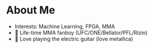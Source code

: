 # About Me

* Interests: Machine Learning, FPGA, MMA
* :martial_arts_uniform: Life-time MMA fanboy (UFC/ONE/Bellator/PFL/Rizin)
* :musical_note: Love playing the electric guitar (love metallica)
